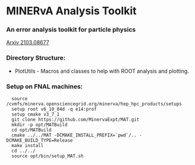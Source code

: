# MINERvA Analysis Toolkit

### An error analysis toolkit for particle physics


[Arxiv 2103.08677][1]


###  Directory Structure:
  - PlotUtils - Macros and classes to help with ROOT analysis and plotting.

### Setup on FNAL machines:
```
  source /cvmfs/minerva.opensciencegrid.org/minerva/hep_hpc_products/setups
  setup root v6_10_04d -q e14:prof
  setup cmake v3_7_1
  git clone https://github.com/MinervaExpt/MAT.git
  mkdir -p opt/MATBuild
  cd opt/MATBuild
  cmake ../../MAT -DCMAKE_INSTALL_PREFIX=`pwd`/.. -DCMAKE_BUILD_TYPE=Release
  make install
  cd ../../
  source opt/bin/setup_MAT.sh
```


[1]: https://arxiv.org/abs/2103.08677
